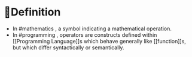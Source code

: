 # 📝Definition
- In #mathematics , a symbol indicating a mathematical operation.
- In #programming , operators are constructs defined within [[Programming Language]]s which behave generally like [[function]]s, but which differ syntactically or semantically.